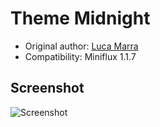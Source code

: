 Theme Midnight
==============

- Original author: [Luca Marra](http://facciocose.it)
- Compatibility: Miniflux 1.1.7

Screenshot
----------

![Screenshot](http://miniflux.net/screenshots/midnight_theme_01.png)


